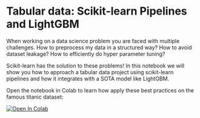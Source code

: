 # Tabular data: Scikit-learn Pipelines and LightGBM

When working on a data science problem you are faced with multiple challenges. How to preprocess my data in a structured way? How to avoid dataset leakage? How to efficiently do hyper parameter tuning?

Scikit-learn has the solution to these problems! In this notebook we will show you how to approach a tabular data project using scikit-learn pipelines and how it integrates with a SOTA model like LightGBM.

Open the notebook in Colab to learn how apply these best practices on the famous titanic dataset:

[![Open In Colab](https://colab.research.google.com/assets/colab-badge.svg)](https://colab.research.google.com/github/ml6team/quick-tips/blob/main/structured_data/2021_02_26_scikit_learn_pipelines/scikit_learn_pipelines_and_lightbm_titanic_dataset.ipynb)

